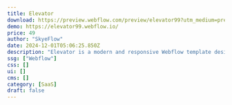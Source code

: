 ```yaml
---
title: Elevator
download: https://preview.webflow.com/preview/elevator99?utm_medium=preview_link&utm_source=designer&utm_content=elevator99&preview=ceff5294c755a3ea84cad0a894985384&locale=en&workflow=sitePreview
demo: https://elevator99.webflow.io/
price: 49
author: "SkyeFlow"
date: 2024-12-01T05:06:25.850Z
description: "Elevator is a modern and responsive Webflow template designed for startups and tech companies. It offers sleek design elements and customizable sections to showcase your products, services, and innovations."
ssg: ["Webflow"]
css: []
ui: []
cms: []
category: [SaaS]
draft: false
---
```

